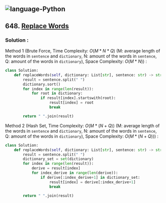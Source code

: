 ![language-Python](https://img.shields.io/badge/Python-ffd43b?style=for-the-badge&logo=PYTHON)
---

## 648. [Replace Words](https://leetcode.com/problems/replace-words)

### Solution :

Method 1 (Brute Force, Time Complexity: $O(M*N*Q)$ (M: average length of the words in `sentence` and `dictionary`, N: amount of the words in `sentence`, Q: amount of the words in `dictionary`), Space Complexity: $O(M*N)$) :
```python
class Solution:
    def replaceWords(self, dictionary: List[str], sentence: str) -> str:
        result = sentence.split(" ")
        dictionary.sort()
        for index in range(len(result)):
            for root in dictionary:
                if result[index].startswith(root):
                    result[index] = root
                    break

        return " ".join(result)
```

Method 2 (Hash Set, Time Complexity: $O(M*(N+Q))$ (M: average length of the words in `sentence` and `dictionary`, N: amount of the words in `sentence`, Q: amount of the words in `dictionary`), Space Complexity: $O(M*(N+Q))$) :
```python
class Solution:
    def replaceWords(self, dictionary: List[str], sentence: str) -> str:
        result = sentence.split(" ")
        dictionary_set = set(dictionary)
        for index in range(len(result)):
            derive = result[index]
            for index_derive in range(len(derive)):
                if derive[:index_derive+1] in dictionary_set:
                    result[index] = derive[:index_derive+1]
                    break

        return " ".join(result)
```
